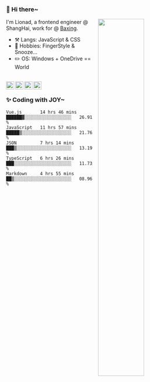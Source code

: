### 👋 Hi there~

[<img align="right" width="50%" src="https://github-readme-stats.vercel.app/api?username=Lionad-Morotar&show_icons=true">](https://metrics.lecoq.io/ouuan?template=classic)

I'm Lionad, a frontend engineer @ ShangHai, work for @ [Baxing](https://github.com/baixing).

- ⚒️ Langs: JavaScript & CSS
- 🎨 Hobbies: FingerStyle & Snooze...
- ✏️ OS: Windows + OneDrive == World

<br />

<a href="https://www.lionad.art">
  <img align="left" alt="lionad-art" width="22px" src="https://cdn.jsdelivr.net/npm/simple-icons@3.1.0/icons/wordpress.svg" />
</a>
<a href="#1806234223">
  <img align="left" alt="1806234223" width="22px" src="https://cdn.jsdelivr.net/npm/simple-icons@3.1.0/icons/tencentqq.svg" />
</a>
<a href="https://www.zhihu.com/people/Lionad">
  <img align="left" alt="132yse" width="22px" src="https://cdn.jsdelivr.net/npm/simple-icons@3.1.0/icons/zhihu.svg" />
</a>
<a href="https://github.com/Lionad-Morotar">
  <img align="left" alt="yisar" width="22px" src="https://cdn.jsdelivr.net/npm/simple-icons@3.1.0/icons/github.svg" />
</a>

<br />

### ✨ Coding with JOY~

<!--START_SECTION:waka-->
```text
Vue.js       14 hrs 46 mins  ██████▓░░░░░░░░░░░░░░░░░░   26.91 % 
JavaScript   11 hrs 57 mins  █████▒░░░░░░░░░░░░░░░░░░░   21.76 % 
JSON         7 hrs 14 mins   ███▒░░░░░░░░░░░░░░░░░░░░░   13.19 % 
TypeScript   6 hrs 26 mins   ███░░░░░░░░░░░░░░░░░░░░░░   11.73 % 
Markdown     4 hrs 55 mins   ██▒░░░░░░░░░░░░░░░░░░░░░░   08.96 % 
```
<!--END_SECTION:waka-->
